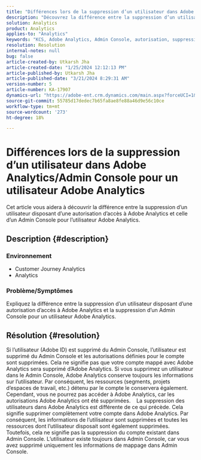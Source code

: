 ```yaml
---
title: "Différences lors de la suppression d’un utilisateur dans Adobe Analytics/Admin Console pour un utilisateur Adobe Analytics"
description: "Découvrez la différence entre la suppression d’un utilisateur disposant d’une autorisation d’accès à Adobe Analytics et la suppression d’un Admin Console pour un utilisateur Adobe Analytics."
solution: Analytics
product: Analytics
applies-to: "Analytics"
keywords: "KCS, Adobe Analytics, Admin Console, autorisation, suppression d’utilisateur, suppression d’utilisateur"
resolution: Resolution
internal-notes: null
bug: false
article-created-by: Utkarsh Jha
article-created-date: "1/25/2024 12:12:13 PM"
article-published-by: Utkarsh Jha
article-published-date: "3/21/2024 8:29:31 AM"
version-number: 5
article-number: KA-17907
dynamics-url: "https://adobe-ent.crm.dynamics.com/main.aspx?forceUCI=1&pagetype=entityrecord&etn=knowledgearticle&id=27a7d5f6-7abb-ee11-a569-6045bd0065b6"
source-git-commit: 55785d17dedec7b65fa8ae8fe88a46d9e56c10ce
workflow-type: tm+mt
source-wordcount: '273'
ht-degree: 18%

---
```


# Différences lors de la suppression d’un utilisateur dans Adobe Analytics/Admin Console pour un utilisateur Adobe Analytics


Cet article vous aidera à découvrir la différence entre la suppression d’un utilisateur disposant d’une autorisation d’accès à Adobe Analytics et celle d’un Admin Console pour l’utilisateur Adobe Analytics.

## Description {#description}


### <b>Environnement</b>

- Customer Journey Analytics
- Analytics




### <b>Problème/Symptômes</b>

Expliquez la différence entre la suppression d’un utilisateur disposant d’une autorisation d’accès à Adobe Analytics et la suppression d’un Admin Console pour un utilisateur Adobe Analytics.


## Résolution {#resolution}


Si l’utilisateur (Adobe ID) est supprimé du Admin Console, l’utilisateur est supprimé du Admin Console et les autorisations définies pour le compte sont supprimées.
Cela ne signifie pas que votre compte mappé avec Adobe Analytics sera supprimé d’Adobe Analytics. Si vous supprimez un utilisateur dans le Admin Console, Adobe Analytics conserve toujours les informations sur l’utilisateur.
Par conséquent, les ressources (segments, projets d’espaces de travail, etc.) détenu par le compte le conservera également.
Cependant, vous ne pourrez pas accéder à Adobe Analytics, car les autorisations Adobe Analytics ont été supprimées.
  
La suppression des utilisateurs dans Adobe Analytics est différente de ce qui précède. Cela signifie supprimer complètement votre compte dans Adobe Analytics.
Par conséquent, les informations de l’utilisateur sont supprimées et toutes les ressources dont l’utilisateur disposait sont également supprimées.
Toutefois, cela ne signifie pas la suppression du compte existant dans Admin Console. L’utilisateur existe toujours dans Admin Console, car vous avez supprimé uniquement les informations de mappage dans Admin Console.
